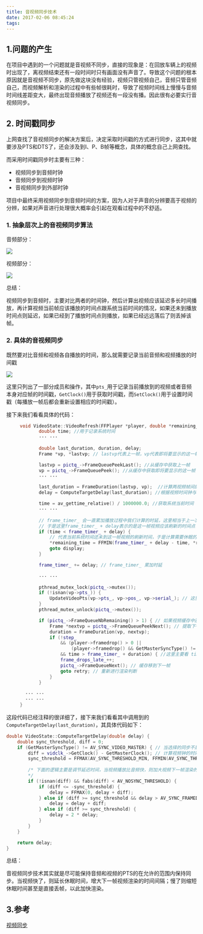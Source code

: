 ```yaml
---
title: 音视频同步技术
date: 2017-02-06 08:45:24
tags:
---
```


## 1.问题的产生

在项目中遇到的一个问题就是音视频不同步，直接的现象是：在回放车辆上的视频时出现了，离视频结束还有一段时间时只有画面没有声音了。导致这个问题的根本原因就是音视频不同步，原先做这块没有经验，视频只管视频自己，音频只管音频自己，而视频解析和渲染的过程中有些帧很耗时，导致了视频时间线上慢慢与音频时间线差距变大，最终出现音频播放了视频还有一段没有播。因此很有必要实行音视频同步。

## 2. 时间戳同步

上网查找了音视频同步的解决方案后，决定采取时间戳的方式进行同步，这其中就要涉及PTS和DTS了，还会涉及到I、P、B帧等概念，具体的概念自己上网查找。

而采用时间戳同步时主要有三种：

- 视频同步到音频时钟
- 音频同步到视频时钟
- 音视频同步到外部时钟

项目中最终采用视频同步到音频时间的方案，因为人对于声音的分辨要高于视频的分辨，如果对声音进行处理很大概率会引起在观看过程中的不舒适。

### 1. 抽象层次上的音视频同步算法

音频部分：

![](http://okxoqauma.bkt.clouddn.com/%E9%9F%B3%E8%A7%86%E9%A2%91%E5%90%8C%E6%AD%A5%E2%80%94%E2%80%94%E9%9F%B3%E9%A2%91%E9%83%A8%E5%88%86.png)

视频部分：

![](http://okxoqauma.bkt.clouddn.com/%E9%9F%B3%E8%A7%86%E9%A2%91%E5%90%8C%E6%AD%A5%E2%80%94%E2%80%94%E8%A7%86%E9%A2%91%E9%83%A8%E5%88%86.png)

总结：

视频同步到音频时，主要对比两者的时间钟，然后计算出视频应该延迟多长时间播放，再计算视频当前帧应该播放的时间点跟系统当前时间的情况，如果还未到播放时间点则延迟，如果已经到了播放时间点则播放，如果已经远远落后了则丢掉该帧。

### 2. 具体的音视频同步

既然要对比音频和视频各自播放的时间，那么就需要记录当前音频和视频播放的时间戳

![](http://okxoqauma.bkt.clouddn.com/%E9%9F%B3%E8%A7%86%E9%A2%91%E5%90%8C%E6%AD%A5%E2%80%94%E2%80%94%E6%97%B6%E9%92%9F%E7%B1%BB.png)

这里只列出了一部分成员和操作，其中`pts_`用于记录当前播放到的视频或者音频本身对应帧的时间戳，`GetClock()`用于获取时间戳，而`SetClock()`用于设置时间戳（每播放一帧后都会重新设置相应的时间戳）。

接下来我们看看具体的代码：

```C++
     void VideoState::VideoRefresh(FFPlayer *player, double *remaining_time) {
           	double time; //用于记录系统时间
 			··· ···
   
            double last_duration, duration, delay;
            Frame *vp, *lastvp; // lastvp代表上一帧，vp代表即将要显示的这一帧

            lastvp = pictq_->FrameQueuePeekLast(); //从缓存中获取上一帧
            vp = pictq_->FrameQueuePeek(); //从缓存中获取即将要显示的这一帧
            ··· ···

            last_duration = FrameDuration(lastvp, vp);  //计算两视频帧间的间隔
            delay = ComputeTargetDelay(last_duration); //根据视频时间钟与音频时间钟之间的差值，调节需要延迟的时间

            time = av_gettime_relative() / 1000000.0; //获取系统当前时间
 			··· ··· 
            
            // frame_timer_ 会一直累加播放过程中我们计算的时延，这里相当于上一次刷新视频帧的时间
            // 于是这里frame_timer_ + delay表示的是这一帧视频应该刷新的时间点
            if (time < frame_timer_ + delay) { 
                // 代表当前系统时间还未到这一帧视频的刷新时间，于是计算需要休眠的时间以便等到刷新时间点的到来
                *remaining_time = FFMIN(frame_timer_ + delay - time, *remaining_time);
                goto display;
            }

            frame_timer_ += delay; // frame_timer_ 累加时延
       
       		··· ···

            pthread_mutex_lock(pictq_->mutex());
            if (!isnan(vp->pts_)) {
                UpdateVideoPts(vp->pts_, vp->pos_, vp->serial_); // 这里最终调用上文提到的Clock类中的设置时间戳函数，用来更新最新一帧视频播放时对应的PTS
            }
            pthread_mutex_unlock(pictq_->mutex());

            if (pictq_->FrameQueueNbRemaining() > 1) { // 如果视频缓存中还有下一帧视频
                Frame *nextvp = pictq_->FrameQueuePeekNext(); // 提取下一帧视频
                duration = FrameDuration(vp, nextvp); 
                if (!step_
                    && (player->framedrop() > 0 ||
                        (player->framedrop() && GetMasterSyncType() != AV_SYNC_VIDEO_MASTER))
                    && time > frame_timer_ + duration) { //这里主要看 time > frame_timer_ + duration这个判断就行，这里代表意思是如果下一帧视频渲染的时间点都比当前系统时间慢，也就是说视频已经慢了起码2帧了，那么就直接把当前帧丢掉不进行渲染，以此加快播放速度
                    frame_drops_late_++;
                    pictq_->FrameQueueNext(); // 缓存移到下一帧
                    goto retry; // 重新进行渲染判断
                }
            }
       
       ··· ··· 
       ··· ···
     }
```

这段代码已经注释的很详细了，接下来我们看看其中调用到的`ComputeTargetDelay(last_duration)`，其具体代码如下：

```C++
double VideoState::ComputeTargetDelay(double delay) {
    double sync_threshold, diff = 0;
    if (GetMasterSyncType() != AV_SYNC_VIDEO_MASTER) { // 当选择的同步不是同步到视频时，可以理解为当前的同步是视频同步到音频
        diff = vidclk_->GetClock() - GetMasterClock(); // 计算视频钟的时间戳与音频钟的时间戳的差值
        sync_threshold = FFMAX(AV_SYNC_THRESHOLD_MIN, FFMIN(AV_SYNC_THRESHOLD_MAX, delay));
      
        /* 下面的逻辑主要是调节延迟时间，当视频播放比音频快，则加大视频下一帧渲染的延迟时间；如果音频播放的比视频快，则缩短延迟时间，加快渲染
        */
        if (!isnan(diff) && fabs(diff) < AV_NOSYNC_THRESHOLD) {
            if (diff <= -sync_threshold) { 
                delay = FFMAX(0, delay + diff);
            } else if (diff >= sync_threshold && delay > AV_SYNC_FRAMEDUP_THRESHOLD) {
                delay = delay + diff;
            } else if (diff >= sync_threshold) { 
                delay = 2 * delay;
            }
        }
    }

    return delay;
}
```

总结：

音视频同步技术其实就是尽可能保持音频和视频的PTS的在允许的范围内保持同步。当视频快了，则延长休眠时间，增大下一帧视频渲染的时间间隔；慢了则缩短休眠时间甚至是直接丢帧，以此加快渲染。

## 3.参考

[视频同步](http://www.samirchen.com/ffmpeg-tutorial-5/)